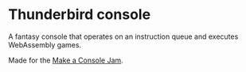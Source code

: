 # Thunderbird console

A fantasy console that operates on an instruction queue and executes WebAssembly
games.

Made for the [Make a Console Jam](https://itch.io/jam/make-a-console-jam).
